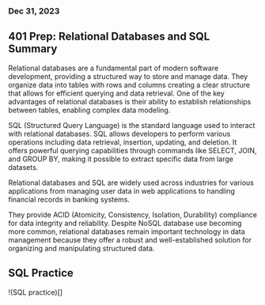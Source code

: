### Dec 31, 2023

## 401 Prep: Relational Databases and SQL Summary

Relational databases are a fundamental part of modern software development, providing a structured way to store and manage data. They organize data into tables with rows and columns creating a clear structure that allows for efficient querying and data retrieval. One of the key advantages of relational databases is their ability to establish relationships between tables, enabling complex data modeling.

SQL (Structured Query Language) is the standard language used to interact with relational databases. SQL allows developers to perform various operations including data retrieval, insertion, updating, and deletion. It offers powerful querying capabilities through commands like SELECT, JOIN, and GROUP BY, making it possible to extract specific data from large datasets.

Relational databases and SQL are widely used across industries for various applications from managing user data in web applications to handling financial records in banking systems.

They provide ACID (Atomicity, Consistency, Isolation, Durability) compliance for data integrity and reliability. Despite NoSQL database use becoming more common, relational databases remain important technology in data management because they offer a robust and well-established solution for organizing and manipulating structured data.

## SQL Practice
!(SQL practice)[]
